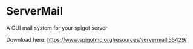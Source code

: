 # ServerMail
A GUI mail system for your spigot server

Download here: https://www.spigotmc.org/resources/servermail.55429/
